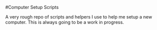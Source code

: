 #Computer Setup Scripts

A very rough repo of scripts and helpers I use to help me setup a new computer.
This is always going to be a work in progress.